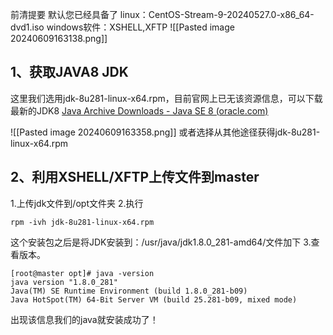 前清提要
默认您已经具备了
linux：CentOS-Stream-9-20240527.0-x86_64-dvd1.iso
windows软件：XSHELL,XFTP
![[Pasted image 20240609163138.png]]
## 1、获取JAVA8 JDK
这里我们选用jdk-8u281-linux-x64.rpm，目前官网上已无该资源信息，可以下载最新的JDK8
[Java Archive Downloads - Java SE 8 (oracle.com)](https://www.oracle.com/java/technologies/javase/javase8-archive-downloads.html)

![[Pasted image 20240609163358.png]]
或者选择从其他途径获得jdk-8u281-linux-x64.rpm
## 2、利用XSHELL/XFTP上传文件到master
1.上传jdk文件到/opt文件夹
2.执行 
```shell
rpm -ivh jdk-8u281-linux-x64.rpm
```
这个安装包之后是将JDK安装到：/usr/java/jdk1.8.0_281-amd64/文件加下
 3.查看版本。
 ```shell
 [root@master opt]# java -version
java version "1.8.0_281"
Java(TM) SE Runtime Environment (build 1.8.0_281-b09)
Java HotSpot(TM) 64-Bit Server VM (build 25.281-b09, mixed mode)
```
出现该信息我们的java就安装成功了！